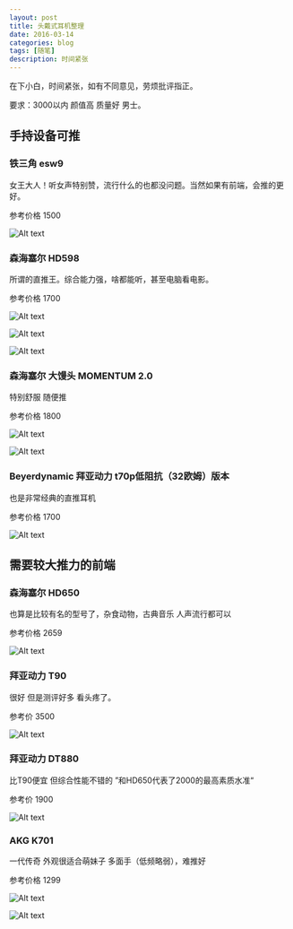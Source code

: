 ```yaml
---
layout: post
title: 头戴式耳机整理
date: 2016-03-14
categories: blog
tags: [随笔]
description: 时间紧张
---
```


在下小白，时间紧张，如有不同意见，劳烦批评指正。

要求：3000以内 颜值高 质量好 男士。

## 手持设备可推

### 铁三角 esw9
女王大人！听女声特别赞，流行什么的也都没问题。当然如果有前端，会推的更好。

参考价格 1500

![Alt text](/img/esw9a.jpg)

### 森海塞尔 HD598
所谓的直推王。综合能力强，啥都能听，甚至电脑看电影。

参考价格 1700

![Alt text](/img/product_detail_x1_desktop_HD_598_main.jpg)

![Alt text](/img/large-sennheiser-hd-598-headphones-burl-wood-accents-07.jpg)

![Alt text](/img/846x353px-cf88215b_sennheiser_hd558_598_def1.jpg)


### 森海塞尔 大馒头 MOMENTUM 2.0
特别舒服 随便推

参考价格 1800

![Alt text](/img/馒头.jpg)

![Alt text](/img/馒头黑.jpg)

### Beyerdynamic 拜亚动力 t70p低阻抗（32欧姆）版本 
也是非常经典的直推耳机

参考价格 1700

![Alt text](/img/t70p.jpg)

## 需要较大推力的前端

### 森海塞尔 HD650
也算是比较有名的型号了，杂食动物，古典音乐 人声流行都可以

参考价格 2659

![Alt text](/img/HD650-large.jpg)

### 拜亚动力 T90
很好 但是测评好多 看头疼了。

参考价 3500

![Alt text](/img/t90.jpg)

### 拜亚动力 DT880
比T90便宜 但综合性能不错的 ”和HD650代表了2000的最高素质水准“

参考价 1900

![Alt text](/img/DT880.jpg)

### AKG K701
一代传奇 外观很适合萌妹子 多面手（低频略弱），难推好

参考价格 1299

![Alt text](/img/K701.png)

![Alt text](/img/K701.jpg)
